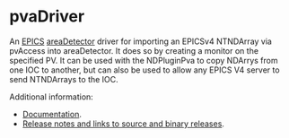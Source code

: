 pvaDriver
=================
An 
[EPICS](http://www.aps.anl.gov/epics)
[areaDetector](https://cars.uchicago.edu/software/epics/areaDetector.html)
driver for importing an EPICSv4 NTNDArray via pvAccess into areaDetector.
It does so by creating a monitor on the specified PV.  It can be used with the
NDPluginPva to copy NDArrys from one IOC to another, but can also be used to
allow any EPICS V4 server to send NTNDArrays to the IOC.


Additional information:
* [Documentation](https://cars.uchicago.edu/software/epics/pvaDriverDoc.html).
* [Release notes and links to source and binary releases](RELEASE.md).
